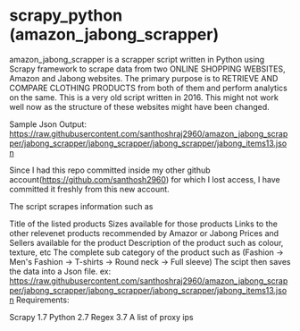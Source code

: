 # scrapy_python (amazon_jabong_scrapper)

amazon_jabong_scrapper is a scrapper script written in Python using Scrapy framework to scrape data from two ONLINE SHOPPING WEBSITES, Amazon and Jabong websites. The primary purpose is to RETRIEVE AND COMPARE CLOTHING PRODUCTS from both of them and perform analytics on the same. This is a very old script written in 2016. This might not work well now as the structure of these websites might have been changed.

Sample Json Output: https://raw.githubusercontent.com/santhoshraj2960/amazon_jabong_scrapper/jabong_scrapper/jabong_scrapper/jabong_scrapper/jabong_items13.json

Since I had this repo committed inside my other github account(https://github.com/santhosh2960) for which I lost access, I have committed it freshly from this new account.

The script scrapes information such as

Title of the listed products
Sizes available for those products
Links to the other relevenet products recommended by Amazor or Jabong
Prices and Sellers available for the product
Description of the product such as colour, texture, etc
The complete sub category of the product such as (Fashion -> Men's Fashion -> T-shirts -> Round neck -> Full sleeve)
The scipt then saves the data into a Json file. ex: https://raw.githubusercontent.com/santhoshraj2960/amazon_jabong_scrapper/jabong_scrapper/jabong_scrapper/jabong_scrapper/jabong_items13.json
Requirements:

Scrapy 1.7
Python 2.7
Regex 3.7
A list of proxy ips
